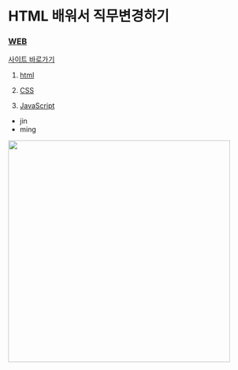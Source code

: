 <!DOCTYPE html>
<html lang="en" dir="ltr">
  <head>
    <meta charset="utf-8">
    <title>HTML part.project 02</title>
    <p><h1>HTML 배워서 직무변경하기</h1></p>
  </head>

  <body>
<h3><a href="index.html">WEB</a></h3>
<a href="C:\Users\LG\Desktop\web\1.html">사이트 바로가기</a>
<ol>
    <p><li><a href="1.html">html</a><p style="margin-top:10px"></li>
    <li><a href="2.html">CSS</a><p style="margin-top:10px"></li>
    <li><a href="3.html">JavaScript</a></li></p><p style="margin-top:10px">
</ol>
<ul>
    <li>jin</li>
    <li>ming</li>
</ul>

<img src="renew blue.jpg" width="450">

</body>
</html>
